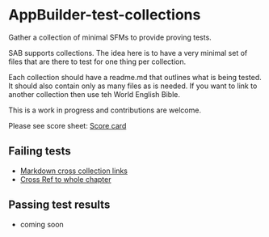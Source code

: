 # AppBuilder-test-collections

Gather a collection of minimal SFMs to provide proving tests.

SAB supports collections. The idea here is to have a very minimal set of files that are there to test for one thing per collection.

Each collection should have a readme.md that outlines what is being tested. It should also contain only as many files as is needed. 
If you want to link to another collection then use teh World English Bible.

This is a work in progress and contributions are welcome.

Please see score sheet: [Score card](PassFailNotes.md)

## Failing tests

- [Markdown cross collection links](MDx-internal-and-cross-collection-links.md)
- [Cross Ref to whole chapter](Cwc-CrossRef-to-whole-Chapter.md) 

## Passing test results

- coming soon
